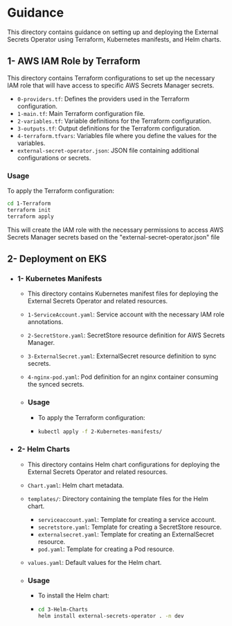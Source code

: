 # Guidance

This directory contains guidance on setting up and deploying the External Secrets Operator using Terraform, Kubernetes manifests, and Helm charts.

## 1- AWS IAM Role by Terraform

This directory contains Terraform configurations to set up the necessary IAM role that will have access to specific AWS Secrets Manager secrets.

- `0-providers.tf`: Defines the providers used in the Terraform configuration.
- `1-main.tf`: Main Terraform configuration file.
- `2-variables.tf`: Variable definitions for the Terraform configuration.
- `3-outputs.tf`: Output definitions for the Terraform configuration.
- `4-terraform.tfvars`: Variables file where you define the values for the variables.
- `external-secret-operator.json`: JSON file containing additional configurations or secrets.

### Usage

To apply the Terraform configuration:

```sh
cd 1-Terraform
terraform init
terraform apply
```
This will create the IAM role with the necessary permissions to access AWS Secrets Manager secrets based on the "external-secret-operator.json" file

## 2- Deployment on EKS
- ### 1- Kubernetes Manifests
  - This directory contains Kubernetes manifest files for deploying the External Secrets Operator and related resources.

  - `1-ServiceAccount.yaml`: Service account with the necessary IAM role annotations.
  - `2-SecretStore.yaml`: SecretStore resource definition for AWS Secrets Manager.
  - `3-ExternalSecret.yaml`: ExternalSecret resource definition to sync secrets.
  - `4-nginx-pod.yaml`: Pod definition for an nginx container consuming the synced secrets.

  - ### Usage

    - To apply the Terraform configuration:
    - ```sh
      kubectl apply -f 2-Kubernetes-manifests/
      ```

- ### 2- Helm Charts
  - This directory contains Helm chart configurations for deploying the External Secrets Operator and related resources.
  - `Chart.yaml`: Helm chart metadata.
  - `templates/`: Directory containing the template files for the Helm chart.
    - `serviceaccount.yaml`: Template for creating a service account.
    - `secretstore.yaml`: Template for creating a SecretStore resource.
    - `externalsecret.yaml`: Template for creating an ExternalSecret resource.
    - `pod.yaml`: Template for creating a Pod resource.
  - `values.yaml`: Default values for the Helm chart.
  - ### Usage

    - To install the Helm chart:
    - ```sh
      cd 3-Helm-Charts
      helm install external-secrets-operator . -n dev
      ```